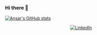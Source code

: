 ### Hi there 👋
[![Ansar's GitHub stats](https://github-readme-stats.vercel.app/api?username=ansaryergesh&show_icons=true&theme=radical)](https://github.com/ansaryergesh)

<div align="center">
  <a href="https://www.linkedin.com/in/ansaryergesh" 
    target="_blank"
    style="padding: 10px; margin: 5px">
      <img src="https://img.shields.io/badge/LinkedIn-%230077B5.svg?&style=flat-square&logo=linkedin&logoColor=white" 
        alt="LinkedIn">
  </a>

</div>

<!--
**ansaryergesh/ansaryergesh** is a ✨ _special_ ✨ repository because its `README.md` (this file) appears on your GitHub profile.

Here are some ideas to get you started:

- 🔭 I’m currently working on ...
- 🌱 I’m currently learning ...
- 👯 I’m looking to collaborate on ...
- 🤔 I’m looking for help with ...
- 💬 Ask me about ...
- 📫 How to reach me: ...
- 😄 Pronouns: ...
- ⚡ Fun fact: ...
-->
